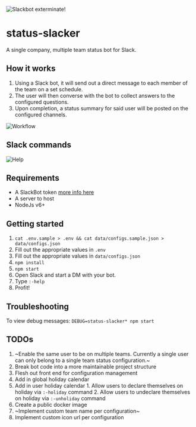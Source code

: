 ![Slackbot exterminate!](https://a.slack-edge.com/2fac/plugins/bot/assets/service_128.png)
# status-slacker
A single company, multiple team status bot for Slack.

## How it works

1. Using a Slack bot, it will send out a direct message to each member of the team on a set schedule.
2. The user will then converse with the bot to collect answers to the configured questions.
3. Upon completion, a status summary for said user will be posted on the configured channels.

![Workflow](https://dl.dropboxusercontent.com/u/452959/hosted/status-slacker/workflow.gif)

## Slack commands
![Help](https://dl.dropboxusercontent.com/u/452959/hosted/status-slacker/usage.png)

## Requirements
* A SlackBot token [more info here](https://api.slack.com/bot-users)
* A server to host
* NodeJs v6+

## Getting started
1. `cat .env.sample > .env && cat data/configs.sample.json > data/configs.json`
2. Fill out the appropriate values in `.env`
3. Fill out the appropriate values in `data/configs.json`
4. `npm install`
5. `npm start`
6. Open Slack and start a DM with your bot.
7. Type `:-help`
8. Profit!

## Troubleshooting
To view debug messages:
`DEBUG=status-slacker* npm start`

## TODOs
1. ~Enable the same user to be on multiple teams. Currently a single user can only belong to a single team status configuration.~
2. Break bot code into a more maintainable project structure
3. Flesh out front end for configuration management
  1. Add in global holiday calendar
  2. Add in user holiday calendar
    1. Allow users to declare themselves on holiday via `:-holiday` command
    2. Allow users to undeclare themselves on holiday via `:-unholiday` command
4. Create a public docker image
5. ~Implement custom team name per configuration~
6. Implement custom icon url per configuration
